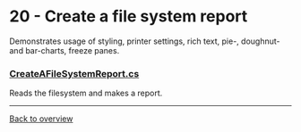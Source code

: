 ﻿# 20 - Create a file system report
Demonstrates usage of styling, printer settings, rich text, pie-, doughnut- and bar-charts, freeze panes.

### [CreateAFileSystemReport.cs](CreateAFileSystemReport.cs)
Reads the filesystem and makes a report. 

---
[Back to overview](/Readme.md)